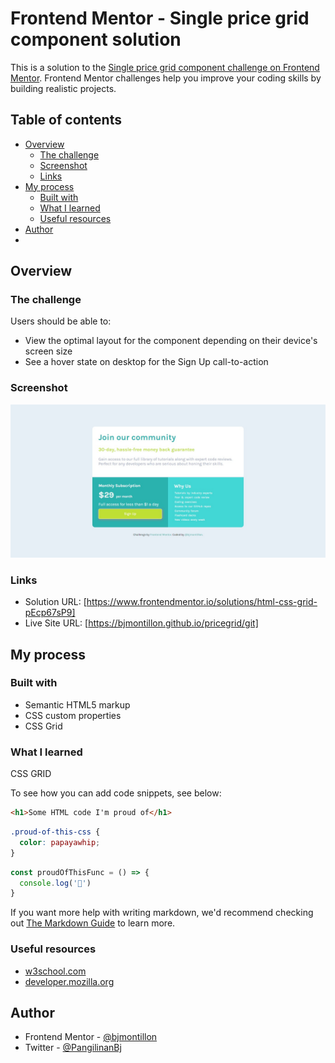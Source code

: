 # Frontend Mentor - Single price grid component solution

This is a solution to the [Single price grid component challenge on Frontend Mentor](https://www.frontendmentor.io/challenges/single-price-grid-component-5ce41129d0ff452fec5abbbc). Frontend Mentor challenges help you improve your coding skills by building realistic projects. 

## Table of contents

- [Overview](#overview)
  - [The challenge](#the-challenge)
  - [Screenshot](#screenshot)
  - [Links](#links)
- [My process](#my-process)
  - [Built with](#built-with)
  - [What I learned](#what-i-learned)
  - [Useful resources](#useful-resources)
- [Author](#author)
-



## Overview

### The challenge

Users should be able to:

- View the optimal layout for the component depending on their device's screen size
- See a hover state on desktop for the Sign Up call-to-action

### Screenshot

![](./design/spg.jpg)


### Links

- Solution URL: [https://www.frontendmentor.io/solutions/html-css-grid-pEcp67sP9]
- Live Site URL: [https://bjmontillon.github.io/pricegrid/git]

## My process

### Built with

- Semantic HTML5 markup
- CSS custom properties
- CSS Grid


### What I learned

CSS GRID

To see how you can add code snippets, see below:

```html
<h1>Some HTML code I'm proud of</h1>
```
```css
.proud-of-this-css {
  color: papayawhip;
}
```
```js
const proudOfThisFunc = () => {
  console.log('🎉')
}
```

If you want more help with writing markdown, we'd recommend checking out [The Markdown Guide](https://www.markdownguide.org/) to learn more.


### Useful resources

- [w3school.com](https://w3.school.com)
- [developer.mozilla.org](https://developer.mozilla.org/en-US/)

## Author

- Frontend Mentor - [@bjmontillon](https://www.frontendmentor.io/profile/yourusername)
- Twitter - [@PangilinanBj](https://www.twitter.com/yourusername)


